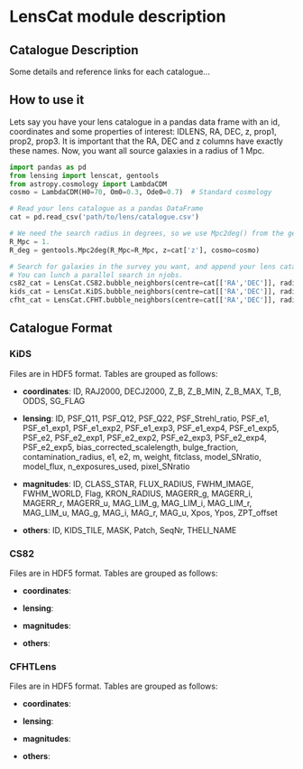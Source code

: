 # LensCat module description

## Catalogue Description

Some details and reference links for each catalogue...


## How to use it
Lets say you have your lens catalogue in a pandas data frame with an id, coordinates and some properties of interest: IDLENS, RA, DEC, z, prop1, prop2, prop3. It is important that the RA, DEC and z columns have exactly these names.
Now, you want all source galaxies in a radius of 1 Mpc. 

```python
import pandas as pd
from lensing import lenscat, gentools
from astropy.cosmology import LambdaCDM
cosmo = LambdaCDM(H0=70, Om0=0.3, Ode0=0.7)  # Standard cosmology

# Read your lens catalogue as a pandas DataFrame
cat = pd.read_csv('path/to/lens/catalogue.csv')

# We need the search radius in degrees, so we use Mpc2deg() from the gentools module.
R_Mpc = 1.
R_deg = gentools.Mpc2deg(R_Mpc=R_Mpc, z=cat['z'], cosmo=cosmo)

# Search for galaxies in the survey you want, and append your lens catalogue.
# You can lunch a parallel search in njobs.
cs82_cat = LensCat.CS82.bubble_neighbors(centre=cat[['RA','DEC']], radii=R_deg, append_data=cat, njobs=40)
kids_cat = LensCat.KiDS.bubble_neighbors(centre=cat[['RA','DEC']], radii=R_deg, append_data=cat, njobs=40)
cfht_cat = LensCat.CFHT.bubble_neighbors(centre=cat[['RA','DEC']], radii=R_deg, append_data=cat, njobs=40)
```




## Catalogue Format

### KiDS
Files are in HDF5 format. Tables are grouped as follows:

 - **coordinates**: ID, RAJ2000, DECJ2000, Z_B, Z_B_MIN, Z_B_MAX, T_B, ODDS, SG_FLAG

 - **lensing**:  ID, PSF_Q11, PSF_Q12, PSF_Q22, PSF_Strehl_ratio, PSF_e1, PSF_e1_exp1, PSF_e1_exp2, PSF_e1_exp3, PSF_e1_exp4, PSF_e1_exp5, PSF_e2, PSF_e2_exp1, PSF_e2_exp2, PSF_e2_exp3, PSF_e2_exp4, PSF_e2_exp5, bias_corrected_scalelength, bulge_fraction, contamination_radius, e1, e2, m, weight, fitclass, model_SNratio, model_flux, n_exposures_used, pixel_SNratio

 - **magnitudes**:  ID, CLASS_STAR, FLUX_RADIUS, FWHM_IMAGE, FWHM_WORLD, Flag, KRON_RADIUS, MAGERR_g, MAGERR_i, MAGERR_r, MAGERR_u, MAG_LIM_g, MAG_LIM_i, MAG_LIM_r, MAG_LIM_u, MAG_g, MAG_i, MAG_r, MAG_u, Xpos, Ypos, ZPT_offset

 - **others**: ID, KIDS_TILE, MASK, Patch, SeqNr, THELI_NAME

### CS82
Files are in HDF5 format. Tables are grouped as follows:

 - **coordinates**: 

 - **lensing**:  

 - **magnitudes**:  

 - **others**: 
 
### CFHTLens
Files are in HDF5 format. Tables are grouped as follows:

 - **coordinates**: 

 - **lensing**:  

 - **magnitudes**:  

 - **others**: 
